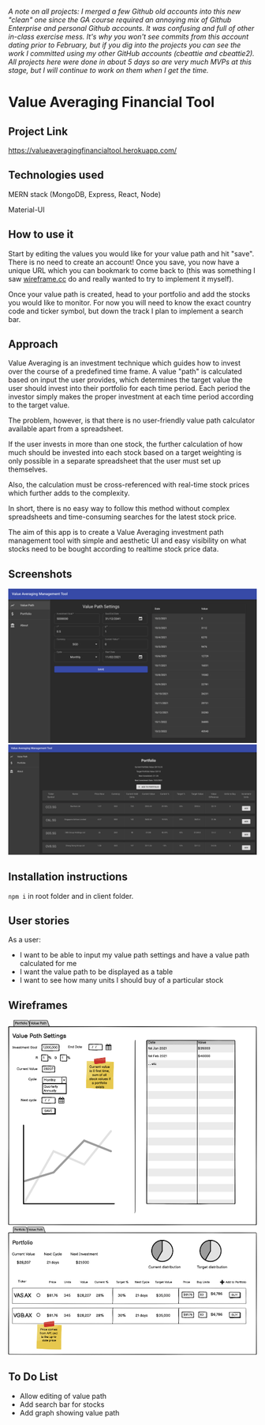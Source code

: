 *A note on all projects: I merged a few Github old accounts into this new "clean" one since the GA course required an annoying mix of Github Enterprise and personal Github accounts. It was confusing and full of other in-class exercise mess. It's why you won't see commits from this account dating prior to February, but if you dig into the projects you can see the work I committed using my other GitHub accounts (cbeattie and cbeattie2).
All projects here were done in about 5 days so are very much MVPs at this stage, but I will continue to work on them when I get the time.*

# Value Averaging Financial Tool

## Project Link
https://valueaveragingfinancialtool.herokuapp.com/

## Technologies used
MERN stack (MongoDB, Express, React, Node)

Material-UI

## How to use it
Start by editing the values you would like for your value path and hit "save". There is no need to create an account! Once you save, you now have a unique URL which you can bookmark to come back to (this was something I saw [wireframe.cc](http://wireframe.cc/) do and really wanted to try to implement it myself).

Once your value path is created, head to your portfolio and add the stocks you would like to monitor. For now you will need to know the exact country code and ticker symbol, but down the track I plan to implement a search bar.

## Approach
Value Averaging is an investment technique which guides how to invest over the course of a predefined time frame. A value "path" is calculated based on input the user provides, which determines the target value the user should invest into their portfolio for each time period.  Each period the investor simply makes the proper investment at each time period according to the target value.

The problem, however, is that there is no user-friendly value path calculator available apart from a spreadsheet. 

If the user invests in more than one stock, the further calculation of how much should be invested into each stock based on a target weighting is only possible in a separate spreadsheet that the user must set up themselves.

Also, the calculation must be cross-referenced with real-time stock prices which further adds to the complexity.

In short, there is no easy way to follow this method without complex spreadsheets and time-consuming searches for the latest stock price.

The aim of this app is to create a Value Averaging investment path management tool with simple and aesthetic UI and easy visibility on what stocks need to be bought according to realtime stock price data.

## Screenshots
![ValuePathScreenshot](/documentation/ValuePathScreenshot.png)
![PortfolioScreenshot](/documentation/PortfolioScreenshot.png)

## Installation instructions
`npm i` in root folder and in client folder.

## User stories
As a user:
- I want to be able to input my value path settings and have a value path calculated for me
- I want the value path to be displayed as a table
- I want to see how many units I should buy of a particular stock

## Wireframes
![ValuePathWireframe](/documentation/ValuePathWireframe.png)
![PortfolioWireframe](/documentation/PortfolioWireframe.png)

## To Do List
- Allow editing of value path
- Add search bar for stocks
- Add graph showing value path
